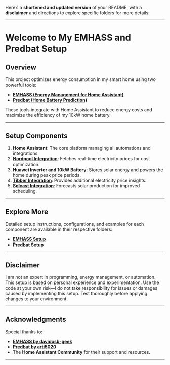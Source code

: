 Here’s a **shortened and updated version** of your README, with a **disclaimer** and directions to explore specific folders for more details:  

---

# **Welcome to My EMHASS and Predbat Setup**  

## **Overview**  
This project optimizes energy consumption in my smart home using two powerful tools:  
- **[EMHASS (Energy Management for Home Assistant)](https://github.com/davidusb-geek/emhass)**  
- **[Predbat (Home Battery Prediction)](https://github.com/arti5020/predbat)**  

These tools integrate with Home Assistant to reduce energy costs and maximize the efficiency of my 10kW home battery.  

---

## **Setup Components**  
1. **Home Assistant**: The core platform managing all automations and integrations.  
2. **[Nordpool Integration](https://github.com/custom-components/nordpool)**: Fetches real-time electricity prices for cost optimization.  
3. **Huawei Inverter and 10kW Battery**: Stores solar energy and powers the home during peak price periods.  
4. **[Tibber Integration](https://www.home-assistant.io/integrations/tibber/)**: Provides additional electricity price insights.  
5. **[Solcast Integration](https://github.com/dannerph/home_assistant_solcast_solar)**: Forecasts solar production for improved scheduling.  

---

## **Explore More**  
Detailed setup instructions, configurations, and examples for each component are available in their respective folders:  
- [**EMHASS Setup**](./emhass)  
- [**Predbat Setup**](./predbat)  

---

## **Disclaimer**  
I am not an expert in programming, energy management, or automation. This setup is based on personal experience and experimentation. Use the code at your own risk—I do not take responsibility for issues or damages caused by implementing this setup. Test thoroughly before applying changes to your environment.  

---

## **Acknowledgments**  
Special thanks to:  
- **[EMHASS by davidusb-geek](https://github.com/davidusb-geek)**  
- **[Predbat by arti5020](https://github.com/arti5020/predbat)**  
- The **Home Assistant Community** for their support and resources.  

---
